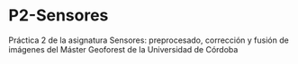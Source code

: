 # P2-Sensores
Práctica 2 de la asignatura Sensores: preprocesado, corrección y fusión de imágenes  del Máster Geoforest de la Universidad de Córdoba
